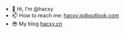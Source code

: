 - 👋 Hi, I’m @hacxy
- 📫 How to reach me: hacxy.js@outlook.com
- 😎 My blog [hacxy.cn](https://hacxy.cn)
<!---
hacxy/hacxy is a ✨ special ✨ repository because its `README.md` (this file) appears on your GitHub profile.
You can click the Preview link to take a look at your changes.
--->
